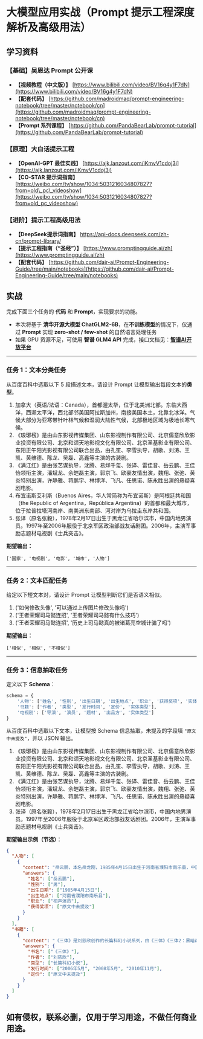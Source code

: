 # 大模型应用实战（Prompt 提示工程深度解析及高级用法）

## 学习资料

### 【基础】吴恩达 Prompt 公开课

* **【视频教程（中文版）】** [https://www.bilibili.com/video/BV16g4y1F7dN](https://www.bilibili.com/video/BV16g4y1F7dN)
* **【配套代码】** [https://github.com/madroidmaq/prompt-engineering-notebook/tree/master/notebook/cn](https://github.com/madroidmaq/prompt-engineering-notebook/tree/master/notebook/cn)
* **【Prompt 系列课程】** [https://github.com/PandaBearLab/prompt-tutorial](https://github.com/PandaBearLab/prompt-tutorial)

### 【原理】大白话提示工程

* **【OpenAI-GPT 最佳实践】** [https://ajk.lanzout.com/iKmvV1cdoj3i](https://ajk.lanzout.com/iKmvV1cdoj3i)
* **【CO-STAR 提示词指南】** [https://weibo.com/tv/show/1034:5031216034807827?from=old\_pc\_videoshow](https://weibo.com/tv/show/1034:5031216034807827?from=old_pc_videoshow)

### 【进阶】提示工程高级用法
* **【DeepSeek提示词指南】** https://api-docs.deepseek.com/zh-cn/prompt-library/
* **【提示工程指南（“圣经”）】** [https://www.promptingguide.ai/zh](https://www.promptingguide.ai/zh)
* **【配套代码】** [https://github.com/dair-ai/Prompt-Engineering-Guide/tree/main/notebooks](https://github.com/dair-ai/Prompt-Engineering-Guide/tree/main/notebooks)

## 实战

完成下面三个任务的 **代码** 和 **Prompt**，实现要求的功能。

* 本次将基于 **清华开源大模型 ChatGLM2-6B**，在**不训练模型**的情况下，仅通过 **Prompt** 实现 **zero-shot / few-shot** 的自然语言处理任务
* 如果 GPU 资源不足，可使用 **智谱 GLM4 API** 完成，接口文档见：**[智谱AI开放平台](https://open.bigmodel.cn/)**

---

### 任务 1：文本分类任务

从百度百科中选取以下 5 段描述文本，请设计 Prompt 让模型输出每段文本的**类型**。

1. 加拿大（英语/法语：Canada），首都渥太华，位于北美洲北部。东临大西洋，西濒太平洋，西北部邻美国阿拉斯加州，南接美国本土，北靠北冰洋。气候大部分为亚寒带针叶林气候和湿润大陆性气候，北部极地区域为极地长寒气候。
2. 《琅琊榜》是由山东影视传媒集团、山东影视制作有限公司、北京儒意欣欣影业投资有限公司、北京和颂天地影视文化有限公司、北京圣基影业有限公司、东阳正午阳光影视有限公司联合出品，由孔笙、李雪执导，胡歌、刘涛、王凯、黄维德、陈龙、吴磊、高鑫等主演的古装剧。
3. 《满江红》是由张艺谋执导，沈腾、易烊千玺、张译、雷佳音、岳云鹏、王佳怡领衔主演，潘斌龙、余皑磊主演，郭京飞、欧豪友情出演，魏翔、张弛、黄炎特别出演，许静雅、蒋鹏宇、林博洋、飞凡、任思诺、陈永胜出演的悬疑喜剧电影。
4. 布宜诺斯艾利斯（Buenos Aires，华人常简称为布宜诺斯）是阿根廷共和国（the Republic of Argentina，República Argentina）的首都和最大城市，位于拉普拉塔河南岸、南美洲东南部、河对岸为乌拉圭东岸共和国。
5. 张译（原名张毅），1978年2月17日出生于黑龙江省哈尔滨市，中国内地男演员。1997年至2006年服役于北京军区政治部战友话剧团。2006年，主演军事励志题材电视剧《士兵突击》。

**期望输出：**

```
['国家', '电视剧', '电影', '城市', '人物']
```

---

### 任务 2：文本匹配任务

给定以下短文本对，请设计 Prompt 让模型判断它们是否语义相似。

1. ('如何修改头像', '可以通过上传图片修改头像吗')
2. ('王者荣耀司马懿连招', '王者荣耀司马懿有什么技巧')
3. ('王者荣耀司马懿连招', '历史上司马懿真的被诸葛亮空城计骗了吗')

**期望输出：**

```
['相似', '相似', '不相似']
```

---

### 任务 3：信息抽取任务

定义以下 **Schema**：

```python
schema = {
    '人物': ['姓名', '性别', '出生日期', '出生地点', '职业', '获得奖项', '实体类型'],
    '书籍': ['作者', '类型', '发行时间', '定价', '实体类型'],
    '电视剧': ['导演', '演员', '题材', '出品方', '实体类型']
}
```

从百度百科中选取以下文本，让模型按 Schema 信息抽取，未提及的字段填 `"原文中未提及"`，并以 JSON 输出。

1. 《琅琊榜》是由山东影视传媒集团、山东影视制作有限公司、北京儒意欣欣影业投资有限公司、北京和颂天地影视文化有限公司、北京圣基影业有限公司、东阳正午阳光影视有限公司联合出品，由孔笙、李雪执导，胡歌、刘涛、王凯、黄维德、陈龙、吴磊、高鑫等主演的古装剧。
2. 《满江红》是由张艺谋执导，沈腾、易烊千玺、张译、雷佳音、岳云鹏、王佳怡领衔主演，潘斌龙、余皑磊主演，郭京飞、欧豪友情出演，魏翔、张弛、黄炎特别出演，许静雅、蒋鹏宇、林博洋、飞凡、任思诺、陈永胜出演的悬疑喜剧电影。
3. 张译（原名张毅），1978年2月17日出生于黑龙江省哈尔滨市，中国内地男演员。1997年至2006年服役于北京军区政治部战友话剧团。2006年，主演军事励志题材电视剧《士兵突击》。

**期望输出示例（节选）**：

```json
{
  "人物": [
    {
      "content": "岳云鹏，本名岳龙刚，1985年4月15日出生于河南省濮阳市南乐县，中国内地相声、影视男演员。",
      "answers": {
        "姓名": ["岳云鹏"],
        "性别": ["男"],
        "出生日期": ["1985年4月15日"],
        "出生地点": ["河南省濮阳市南乐县"],
        "职业": ["相声演员"],
        "获得奖项": ["原文中未提及"]
      }
    }
  ],
  "书籍": [
    {
      "content": "《三体》是刘慈欣创作的长篇科幻小说系列，由《三体》《三体2：黑暗森林》《三体3：死神永生》组成，第一部于2006年5月起在《科幻世界》杂志上连载，第二部于2008年5月首次出版，第三部则于2010年11月出版。",
      "answers": {
        "书名": ["《三体》"],
        "作者": ["刘慈欣"],
        "类型": ["长篇科幻小说"],
        "发行时间": ["2006年5月", "2008年5月", "2010年11月"],
        "定价": ["原文中未提及"]
      }
    }
  ]
}
```

## 如有侵权，联系必删，仅用于学习用途，不做任何商业用途。
